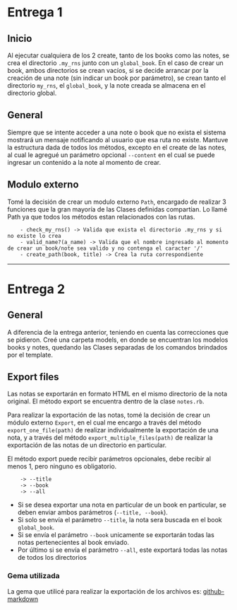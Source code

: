 # Entrega 1

## Inicio

Al ejecutar cualquiera de los 2 create, tanto de los books como las notes, se crea el directorio `.my_rns` junto con un `global_book`. En el caso de crear un book, ambos directorios se crean vacíos, si se decide arrancar por la creación de una note (sin indicar un book por parámetro), se crean tanto el directorio `my_rns`, el `global_book`, y la note creada se almacena en el directorio global.

## General

Siempre que se intente acceder a una note o book que no exista el sistema mostrará un mensaje notificando al usuario que esa ruta no existe.
Mantuve la estructura dada de todos los métodos, excepto en el create de las notes, al cual le agregué un parámetro opcional `--content` en el cual se puede ingresar un contenido a la note al momento de crear.

## Modulo externo

Tomé la decisión de crear un modulo externo `Path`, encargado de realizar 3 funciones que la gran mayoría de las Clases definidas compartían.
Lo llamé Path ya que todos los métodos estan relacionados con las rutas.

```
    - check_my_rns() -> Valida que exista el directorio .my_rns y si no existe lo crea
    - valid_name?(a_name) -> Valida que el nombre ingresado al momento de crear un book/note sea valido y no contenga el caracter '/'
    - create_path(book, title) -> Crea la ruta correspondiente
```

---

# Entrega 2

## General

A diferencia de la entrega anterior, teniendo en cuenta las correcciones que se pidieron. Creé una carpeta models, en donde se encuentran los modelos books y notes, quedando las Clases separadas de los comandos brindados por el template.

## Export files

Las notas se exportarán en formato HTML en el mismo directorio de la nota original. El método export se encuentra dentro de la clase `notes.rb`.

Para realizar la exportación de las notas, tomé la decisión de crear un módulo externo `Export`, en el cual me encargo a través del método `export_one_file(path)` de realizar individualmente la exportación de una nota, y a través del método `export_multiple_files(path)` de realizar la exportación de las notas de un directorio en particular.

El método export puede recibir parámetros opcionales, debe recibir al menos 1, pero ninguno es obligatorio.

```
    -> --title
    -> --book
    -> --all
```

-   Si se desea exportar una nota en particular de un book en particular, se deben enviar ambos parámetros (`--title, --book`).
-   Si solo se envía el parámetro `--title`, la nota sera buscada en el book `global_book`.
-   Si se envía el parámetro `--book` unicamente se exportarán todas las notas pertenecientes al book enviado.
-   Por último si se envía el parámetro `--all`, este exportará todas las notas de todos los directorios

### Gema utilizada

La gema que utilicé para realizar la exportación de los archivos es: [github-markdown](https://rubygems.org/gems/github-markdown)
